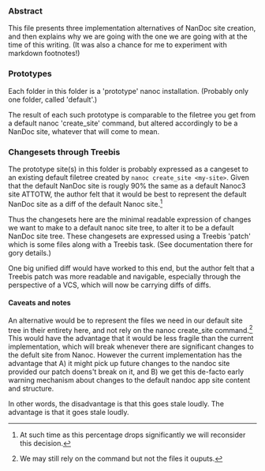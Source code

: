 ### Abstract

This file presents three implementation alternatives of NanDoc site creation, and then explains why we are going with the one we are going with at the time of this writing.  (It was also a chance for me to experiment with markdown footnotes!)


### Prototypes

Each folder in this folder is a 'prototype' nanoc installation. (Probably only one folder, called 'default'.)

The result of each such prototype is comparable to the filetree you get from a default nanoc 'create_site' command, but altered accordingly to be a NanDoc site, whatever that will come to mean.


### Changesets through Treebis

The prototype site(s) in this folder is probably expressed as a cangeset to an existing default filetree created by `nanoc create_site <my-site>`.  Given that the default NanDoc site is rougly 90% the same as a default Nanoc3 site ATTOTW, the author felt that it would be best to represent the default NanDoc site as a diff of the default Nanoc site.[^1]

[^1]: At such time as this percentage drops significantly we will reconsider this decision.

Thus the changesets here are the minimal readable expression of changes we want to make to a default nanoc site tree, to alter it to be a default NanDoc
site tree.  These changesets are expressed using a Treebis 'patch' which is some files along with a Treebis task.  (See documentation there for gory details.)

One big unified diff would have worked to this end, but the author felt that a Treebis patch was more readable and navigable, especially through the perspective of a VCS, which will now be carrying diffs of diffs.


#### Caveats and notes

An alternative would be to represent the files we need in our default site tree in their entirety here, and not rely on the nanoc create_site command.[^2] This would have the advantage that it would be less fragile than the current implementation, which will break whenever there are significant changes to the defult site from Nanoc.  However the current implementation has the advantage that A) it might pick up future changes to the nandoc site provided our patch doens't break on it, and B) we get this de-facto early warning mechanism about changes to the default nandoc app site content and structure.

[^2]: We may still rely on the command but not the files it ouputs.

In other words, the disadvantage is that this goes stale loudly.  The advantage is that it goes stale loudly.
